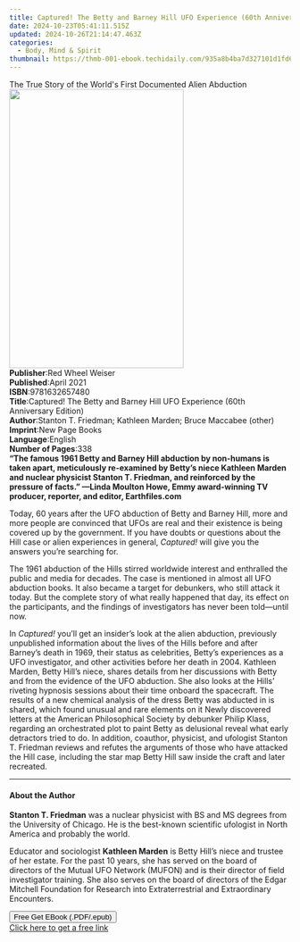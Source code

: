 ```yaml
---
title: Captured! The Betty and Barney Hill UFO Experience (60th Anniversary Edition) | Free Book
date: 2024-10-23T05:41:11.515Z
updated: 2024-10-26T21:14:47.463Z
categories:
  - Body, Mind & Spirit
thumbnail: https://thmb-001-ebook.techidaily.com/935a8b4ba7d327101d1fd6a0c8d763ac761546b7f082973c6ed0ea9e70ff5999.jpg
---
```

<main id="book-container">
  <div class="flex flex-col">
    <div class="book-brief flex-1 py-6 px-4 sm:p-6 md:py-10 md:px-8">
      <!-- brief-->
      <div class="book-brief-main">
        The True Story of the World's First Documented Alien Abduction
      </div>
    </div>
    <div
      class="book-meta-info flex-1 grid gap-4 col-start-1 col-end-3 row-start-1 sm:mb-6 sm:grid-cols-4 lg:gap-6 lg:col-start-2 lg:row-end-6 lg:row-span-6 lg:mb-0"
    >
      <div
        class="book-meta-info-left place-content-center mt-4 p-4 text-sm leading-6 col-start-2 col-span-2 dark:text-slate-400"
      >
        <img
          class="w-full h-500 object-cover rounded-lg sm:h-255 sm:col-span-2 lg:col-span-full"
          src="https://img-001-ebook.techidaily.com/c405693e3049d0c10ddf97a71dc80b2ff79fde922eebe61bf4f8cc59e819f8ff.jpg"
          alt=""
          width="312"
          height="500"
        />
      </div>
      <div
        class="book-meta-info-right mt-2 col-start-1 row-start-2 col-span-3 self-center"
      >
        <!-- meta data  -->
        <div class="flex flex-col px-4 md:px-8">
          <div class="flex-1">
            <strong>Publisher</strong>:<span class="px-2"
              >Red Wheel Weiser</span
            >
          </div>
          <div class="flex-1">
            <strong>Published</strong>:<span class="px-2">April 2021</span>
          </div>
          <div class="flex-1">
            <strong>ISBN</strong>:<span class="px-2">9781632657480</span>
          </div>
          <div class="flex-1">
            <strong>Title</strong>:<span class="px-2"
              >Captured! The Betty and Barney Hill UFO Experience (60th
              Anniversary Edition)</span
            >
          </div>
          <div class="flex-1">
            <strong>Author</strong>:<span class="px-2"
              >Stanton T. Friedman; Kathleen Marden; Bruce Maccabee
              (other)</span
            >
          </div>
          <div class="flex-1">
            <strong>Imprint</strong>:<span class="px-2">New Page Books</span>
          </div>
          <div class="flex-1">
            <strong>Language</strong>:<span class="px-2">English</span>
          </div>
          <div class="flex-1">
            <strong>Number of Pages</strong>:<span class="px-2">338</span>
          </div>
        </div>
      </div>
    </div>
    <div class="book-description flex-1 py-6 px-4 sm:p-6 md:py-10 md:px-8">
      <div class="book-description-main">
        <div accordion-content="" id="description">
          <b
            >“The famous 1961 Betty and Barney Hill abduction by non-humans is
            taken apart, meticulously re-examined by Betty’s niece Kathleen
            Marden and nuclear physicist Stanton T. Friedman, and reinforced by
            the pressure of facts.” —Linda Moulton Howe, Emmy award-winning TV
            producer, reporter, and editor, Earthfiles.com</b
          >
          <p>
            Today, 60 years after the UFO abduction of Betty and Barney Hill,
            more and more people are convinced that UFOs are real and their
            existence is being covered up by the government. If you have doubts
            or questions about the Hill case or alien experiences in general,
            <i>Captured!</i> will give you the answers you’re searching for.
          </p>
          <p>
            The 1961 abduction of the Hills stirred worldwide interest and
            enthralled the public and media for decades. The case is mentioned
            in almost all UFO abduction books. It also became a target for
            debunkers, who still attack it today. But the complete story of what
            really happened that day, its effect on the participants, and the
            findings of investigators has never been told—until now.
          </p>
          <p>
            In&nbsp;<i>Captured!&nbsp;</i>you’ll get an insider’s look at the
            alien abduction, previously unpublished information about the lives
            of the Hills before and after Barney’s death in 1969, their status
            as celebrities, Betty’s experiences as a UFO investigator, and other
            activities before her death in 2004. Kathleen Marden, Betty Hill’s
            niece, shares details from her discussions with Betty and from the
            evidence of the UFO abduction. She also looks at the Hills’ riveting
            hypnosis sessions about their time onboard the spacecraft. The
            results of a new chemical analysis of the dress Betty was abducted
            in is shared, which found unusual and rare elements on it Newly
            discovered letters at the American Philosophical Society by debunker
            Philip Klass, regarding an orchestrated plot to paint Betty as
            delusional reveal what early detractors tried to do. In addition,
            coauthor, physicist, and ufologist Stanton T. Friedman reviews and
            refutes the arguments of those who have attacked the Hill case,
            including the star map Betty Hill saw inside the craft and later
            recreated.
          </p>
        </div>
        <div class="accordion-fader"></div>
      </div>
    </div>
    <div class="book-excerpts flex-1 py-6 px-4 sm:p-6 md:py-10 md:px-8">
      <!-- excerpts-->
      <div class="book-excerpts-main">
        <hr />
        <h4 class="placeholder placeholder-heading">
          <span>About the Author</span>
        </h4>
        <p>
          <b>Stanton T. Friedman</b> was a nuclear physicist with BS and MS
          degrees from the University of Chicago. He is the best-known
          scientific ufologist in North America and probably the world.
        </p>
        <p>
          Educator and sociologist <b>Kathleen Marden</b> is Betty Hill’s niece
          and trustee of her estate. For the past 10 years, she has served on
          the board of directors of the Mutual UFO Network (MUFON) and is their
          director of field investigator training. She also serves on the board
          of directors of the Edgar Mitchell Foundation for Research into
          Extraterrestrial and Extraordinary Encounters.
        </p>
        <p></p>
      </div>
    </div>
    <div
      class="book-about-author flex-1 py-6 px-4 sm:p-6 md:py-10 md:px-8"
    ></div>
    <div class="book-free-get flex-1 py-6 px-4 sm:p-6 md:py-10 md:px-8">
      <button
        id="btn-free-get"
        class="bg-blue-500 hover:bg-blue-700 text-white font-bold py-2 px-4 rounded"
      >
        Free Get EBook (.PDF/.epub)
      </button>
      <div id="countdown-display" class="px-2 text-lg mt-2"></div>
      <a
        id="free-link"
        class="hidden bg-blue-500 hover:bg-blue-700 text-white font-bold py-2 px-4 rounded"
        href="https://www.ebooks.com/en-us/book/210117957/captured-the-betty-and-barney-hill-ufo-experience-60th-anniversary-edition/stanton-t-friedman/"
        target="_blank"
        >Click here to get a free link</a
      >
    </div>
    <script>
      let countdownTime = 0;
      let countdownInterval = null;
      document
        .getElementById('btn-free-get')
        .addEventListener('click', startCountdown);
      function startCountdown() {
        countdownTime = new Date().getTime() + 60000 * 3;
        countdownInterval = setInterval(updateCountdown, 1000);
        document.getElementById('btn-free-get').disabled = true;
        document
          .getElementById('btn-free-get')
          .classList.add('bg-gray-500', 'cursor-not-allowed');
      }
      function updateCountdown() {
        let currentTime = new Date().getTime();
        let timeLeft = countdownTime - currentTime;
        let secondsLeft = Math.floor(timeLeft / 1000);
        document.getElementById('countdown-display').innerHTML =
          `Remaining time: ${secondsLeft} seconds.`;
        if (secondsLeft <= 0) {
          clearInterval(countdownInterval);
          document.getElementById('btn-free-get').classList.add('hidden');
          document.getElementById('free-link').classList.remove('hidden');
          document.getElementById('countdown-display').innerHTML = '';
        }
      }
    </script>
  </div>
</main>

<ins class="adsbygoogle"
      style="display:block"
      data-ad-client="ca-pub-7571918770474297"
      data-ad-slot="8358498916"
      data-ad-format="auto"
      data-full-width-responsive="true"></ins>
    